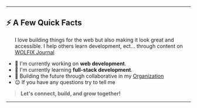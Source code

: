 
---

<div>
 
<h2>⚡️ A Few Quick Facts</h2>
 

 <ul>I love building things for the web but also making it look great and accessible. I help others learn development, ect... through content on <a href="https://itswolfix-journal.web.app/" target="_blank">WOLFIX Journal</a></ul>
  <ul>
     <li>🧐 I'm currently working on <strong>web development</strong>.</li>
    <li>🍃 I'm currently learning <strong>full-stack development</strong>.</li>
    <li>🚀 Building the future through collaborative in my <a href="https://github.com/WOLFIX-Journal">Organization</a></li>
    <li>😉 If you have any questions try to tell me </a>
  </ul>
 
</div>

> **Let's connect, build, and grow together!**

---
